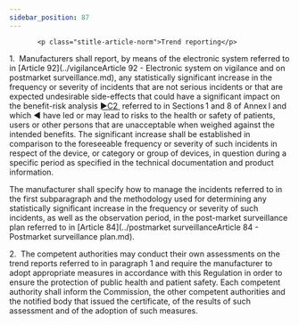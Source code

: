 ```yaml
---
sidebar_position: 87
---
```

           <p class="stitle-article-norm">Trend reporting</p>
   <p class="norm">1.&nbsp;&nbsp;Manufacturers shall report, by means of
 the electronic system referred to in [Article&nbsp;92](../vigilanceArticle 92 - Electronic system on vigilance and on postmarket surveillance.md), any statistically
 significant increase in the frequency or severity of incidents that are
 not serious incidents or that are expected undesirable side-effects 
that could have a significant impact on the benefit-risk analysis <span>
         <a href="https://eur-lex.europa.eu/legal-content/EN/AUTO/?uri=celex:32017R0745R%2802%29" onclick="window.open(this.href,'_blanc'); return false;" title="32017R0745R(02): REPLACED">
            <span class="boldface">►C2</span>
         </a><a class="anchorarrow" id="C2-3" href="#C2-4"><i class="fa fa-arrow-down" title="NEXT" ></i></a>
      </span>&nbsp;referred to in Sections 1 and 8 of Annex I and which<span class="boldface">&nbsp;◄ </span>
 have led or may lead to risks to the health or safety of patients, 
users or other persons that are unacceptable when weighed against the 
intended benefits. The significant increase shall be established in 
comparison to the foreseeable frequency or severity of such incidents in
 respect of the device, or category or group of devices, in question 
during a specific period as specified in the technical documentation and
 product information.</p>
   <p class="norm">The manufacturer shall specify how to manage the 
incidents referred to in the first subparagraph&nbsp;and the methodology
 used for determining any statistically significant increase in the 
frequency or severity of such incidents, as well as the observation 
period, in the post-market surveillance plan referred to in 
[Article&nbsp;84](../postmarket surveillanceArticle 84 - Postmarket surveillance plan.md).</p>
   <p class="norm">2.&nbsp;&nbsp;The competent authorities may conduct 
their own assessments on the trend reports referred to in 
paragraph&nbsp;1 and require the manufacturer to adopt appropriate 
measures in accordance with this Regulation in order to ensure the 
protection of public health and patient safety. Each competent authority
 shall inform the Commission, the other competent authorities and the 
notified body that issued the certificate, of the results of such 
assessment and of the adoption of such measures.</p>